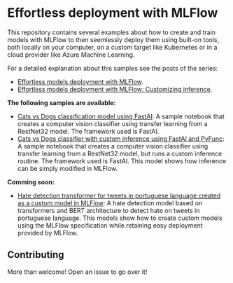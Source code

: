 # Effortless deployment with MLFlow

This repository contains several examples about how to create and train models with MLFlow to then seemlessly deploy them using built-on tools, both locally on your computer, on a custom target like Kubernetes or in a cloud provider like Azure Machine Learning.

For a detailed explanation about this samples see the posts of the series:
- [Effortless models deployment with MLFlow](https://santiagof.medium.com/effortless-models-deployment-with-mlflow-2b1b443ff157).
- [Effortless models deployment with MLFlow: Customizing inference](https://santiagof.medium.com/effortless-models-deployment-with-mlflow-customizing-inference-e880cd1c9bdd).

**The following samples are available:**
- [Cats vs Dogs classification model using FastAI](dogs-and-cats/fastai-dogs-and-cats.ipynb): A sample notebook that creates a computer vision classifier using transfer learning from a RestNet32 model. The framework used is FastAI.
- [Cats vs Dogs classifier with custom inference using FastAI and PyFunc](dogs-and-cats/fastai-dogs-and-cats-pyfunc.ipynb): A sample notebook that creates a computer vision classifier using transfer learning from a RestNet32 model, but runs a custom inference routine. The framework used is FastAI. This model shows how inference can be simply modified in MLFlow.

**Comming soon:**
- [Hate detection transformer for tweets in portuguese language created as a custom model in MLFlow](hatespeech-classifier/hate-pt-speech-mlflow.ipynb): A hate detection model based on transformers and BERT architecture to detect hate on tweets in portuguese language. This models show how to create custom models using the MLFlow specification while retaining easy deployment provided by MLFlow.

## Contributing

More than welcome! Open an issue to go over it!

